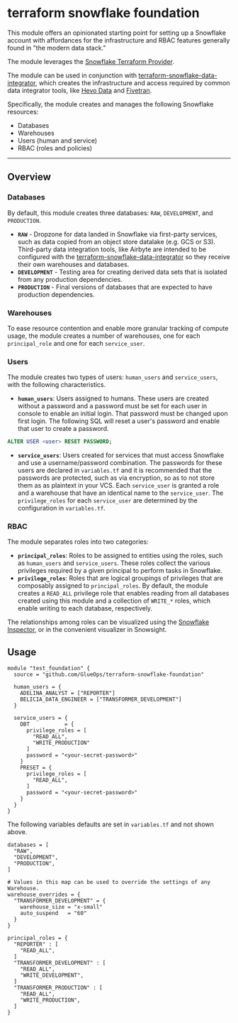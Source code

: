 # terraform snowflake foundation

This module offers an opinionated starting point for setting up a Snowflake account with affordances for the infrastructure and RBAC features generally found in "the modern data stack."

The module leverages the [Snowflake Terraform Provider](https://registry.terraform.io/providers/Snowflake-Labs/snowflake/latest).

The module can be used in conjunction with [terraform-snowflake-data-integrator](https://github.com/GlueOps/terraform-snowflake-data-integrator), which creates the infrastructure and access required by common data integrator tools, like [Hevo Data](https://hevodata.com/) and [Fivetran](https://www.fivetran.com/).

Specifically, the module creates and manages the following Snowflake resources:
 * Databases
 * Warehouses
 * Users (human and service)
 * RBAC (roles and policies)

---

## Overview

### Databases

By default, this module creates three databases: `RAW`, `DEVELOPMENT`, and `PRODUCTION`.

* **`RAW`** - Dropzone for data landed in Snowflake via first-party services, such as data copied from an object store datalake (e.g. GCS or S3).  Third-party data integration tools, like Airbyte are intended to be configured with the [terraform-snowflake-data-integrator](https://github.com/GlueOps/terraform-snowflake-data-integrator) so they receive their own warehouses and databases.
* **`DEVELOPMENT`** - Testing area for creating derived data sets that is isolated from any production dependencies.
* **`PRODUCTION`** - Final versions of databases that are expected to have production dependencies.

### Warehouses

To ease resource contention and enable more granular tracking of compute usage, the module creates a number of warehouses, one for each `principal_role` and one for each `service_user`.

### Users

The module creates two types of users: `human_users` and `service_users`, with the following characteristics.

* **`human_users`**: Users assigned to humans.  These users are created without a password and a password must be set for each user in console to enable an initial login.  That password must be changed upon first login.  The following SQL will reset a user's password and enable that user to create a password.
```sql
ALTER USER <user> RESET PASSWORD;
```

* **`service_users`**: Users created for services that must access Snowflake and use a username/password combination.  The passwords for these users are declared in `variables.tf` and it is recommended that the passwords are protected, such as via encryption, so as to not store them as as plaintext in your VCS.  Each `service_user` is granted a role and a warehouse that have an identical name to the `service_user`.  The `privilege_roles` for each `service_user` are determined by the configuration in `variables.tf`.

### RBAC

The module separates roles into two categories:

* **`principal_roles`**: Roles to be assigned to entities using the roles, such as `human_users` and `service_users`.  These roles collect the various privileges required by a given principal to perform tasks in Snowflake.
* **`privilege_roles`**: Roles that are logical groupings of privileges that are composably assigned to `principal_roles`.  By default, the module creates a `READ_ALL` privilege role that enables reading from all databases created using this module and a collection of `WRITE_*` roles, which enable writing to each database, respectively.

The relationships among roles can be visualized using the [Snowflake Inspector](http://snowflakeinspector.hashmapinc.com/), or in the convenient visualizer in Snowsight.

## Usage

```hcl
module "test_foundation" {
  source = "github.com/GlueOps/terraform-snowflake-foundation"

  human_users = {
    ADELINA_ANALYST = ["REPORTER"] 
    BELICIA_DATA_ENGINEER = ["TRANSFORMER_DEVELOPMENT"] 
  }

  service_users = {
    DBT           = {
      privilege_roles = [
        "READ_ALL",
        "WRITE_PRODUCTION"
      ]
      password = "<your-secret-password>"
    }
    PRESET = {
      privilege_roles = [
        "READ_ALL",
      ]
      password = "<your-secret-password>"
    }
  }
}
```

The following variables defaults are set in `variables.tf` and not shown above.

```hcl
databases = [
  "RAW",
  "DEVELOPMENT",
  "PRODUCTION",
]

# Values in this map can be used to override the settings of any Warehouse.
warehouse_overrides = {
  "TRANSFORMER_DEVELOPMENT" = {
    warehouse_size = "x-small"
    auto_suspend   = "60"
  }
}

principal_roles = {
  "REPORTER" : [
    "READ_ALL",
  ]
  "TRANSFORMER_DEVELOPMENT" : [
    "READ_ALL",
    "WRITE_DEVELOPMENT",
  ]
  "TRANSFORMER_PRODUCTION" : [
    "READ_ALL",
    "WRITE_PRODUCTION",
  ]
}
```
